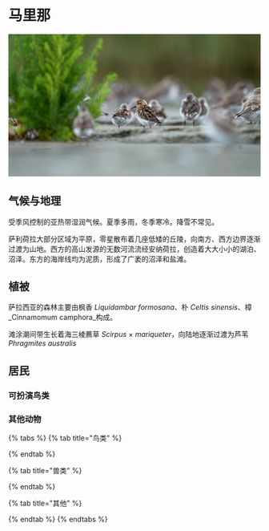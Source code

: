 # 马里那



![](../../.gitbook/assets/shao-zui-yu-.jpg)

## 气候与地理  <a id="qi-hou"></a>

受季风控制的亚热带湿润气候。夏季多雨，冬季寒冷。降雪不常见。

‌萨利荷拉大部分区域为平原，零星散布着几座低矮的丘陵，向南方、西方边界逐渐过渡为山地。西方的高山发源的无数河流流经安纳荷拉，创造着大大小小的湖泊、沼泽。东方的海岸线均为泥质，形成了广袤的沼泽和盐滩。



## 植被 <a id="zhi-bei"></a>

萨拉西亚的森林主要由枫香 _Liquidambar formosana_、朴 _Celtis sinensis_、樟 _Cinnamomum camphora_构成。

滩涂潮间带生长着海三棱藨草 _Scirpus_ × _mariqueter_，向陆地逐渐过渡为芦苇 _Phragmites australis_

## 居民 <a id="ju-min"></a>

### 可扮演鸟类 <a id="ke-ban-yan-niao-lei"></a>

### 其他动物 <a id="qi-ta-dong-wu"></a>

{% tabs %}
{% tab title="鸟类" %}

{% endtab %}

{% tab title="兽类" %}

{% endtab %}

{% tab title="其他" %}

{% endtab %}
{% endtabs %}

